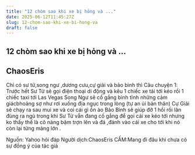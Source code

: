 ```yaml
---
title: "12 chòm sao khi xe bị hỏng và ..."
date: 2025-06-12T11:45:27Z
slug: 12-chom-sao-khi-xe-bi-hong-va
draft: false
---
```


## 12 chòm sao khi xe bị hỏng và ...

## ChaosEris

Chỉ có sư tử,song ngư ,dương cưu,cự giải và bảo bình thì
Câu chuyện 1:
Trước hết Sư Tử sẽ gọi điện thoại di động và kêu 1 chiếc xe tải tới kéo rồi 1 chiếc taxi tới Las Vegas
Song Ngư sẽ cố gắng bình tĩnh những cảm giácbhoảng sợ như rơi xuống địa ngục trong lòng (tự an ủi bản thân)
Cự Giải sẽ chạy ra sau mui xe và coi cái gì ồn ào
Bảo Bình sẽ giúp đỡ 1 hồi rồi lăn đùng ra ngủ trong khi Sư Tử vẫn đang cố gắng để gọi cái xe kéo tới nhưng ko thấy thế là cô nàng bậm trợn lên và đá ,đánh vào cái xe cho tới khi nó còn lại từng mảng lớn .
 
Nguồn: Yahoo hỏi đáp
Người dịch:ChaosEris
CẤM:Mang đi đâu khi chưa có sự đồng  ý của tác giả